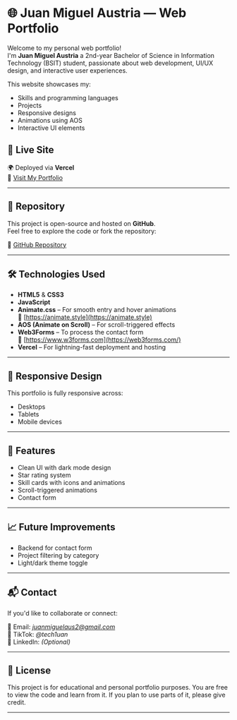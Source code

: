 # 🌐 Juan Miguel Austria — Web Portfolio

Welcome to my personal web portfolio!  
I'm **Juan Miguel Austria** a 2nd-year Bachelor of Science in Information Technology (BSIT) student, passionate about web development, UI/UX design, and interactive user experiences.

This website showcases my:
- Skills and programming languages
- Projects
- Responsive designs
- Animations using AOS
- Interactive UI elements



## 🚀 Live Site

🌍 Deployed via **Vercel**  
🔗 [Visit My Portfolio](https://jm-austria-web-portfolio.vercel.app)

---

## 📂 Repository

This project is open-source and hosted on **GitHub**.  
Feel free to explore the code or fork the repository:

🔗 [GitHub Repository](https://github.com/jmwanny/JMAustria_WebPortfolio)

---

## 🛠️ Technologies Used

- **HTML5** & **CSS3**
- **JavaScript**
- **Animate.css** – For smooth entry and hover animations  
  🔗 [https://animate.style](https://animate.style)
- **AOS (Animate on Scroll)** – For scroll-triggered effects  
- **Web3Forms** – To process the contact form  
  🔗 [https://www.w3forms.com](https://web3forms.com/)
- **Vercel** – For lightning-fast deployment and hosting

---
## 📱 Responsive Design

This portfolio is fully responsive across:
- Desktops
- Tablets
- Mobile devices

---

## 📌 Features

- Clean UI with dark mode design
- Star rating system
- Skill cards with icons and animations
- Scroll-triggered animations
- Contact form

---

## 📈 Future Improvements

- Backend for contact form
- Project filtering by category
- Light/dark theme toggle

---

## 📬 Contact

If you'd like to collaborate or connect:

📧 Email: *juanmiguelaus2@gmail.com*  
📱 TikTok: *@tech1uan*  
💼 LinkedIn: *(Optional)*

---

## 📜 License

This project is for educational and personal portfolio purposes. You are free to view the code and learn from it. If you plan to use parts of it, please give credit.

---

